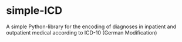 # simple-ICD
A simple Python-library for the encoding of diagnoses in inpatient and outpatient medical according to ICD-10 (German Modification)
